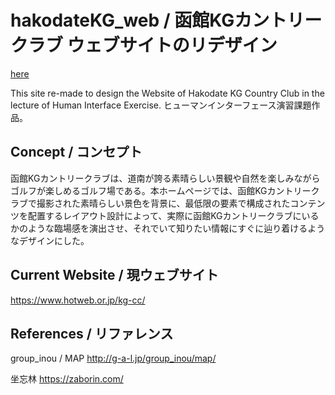 # hakodateKG_web / 函館KGカントリークラブ ウェブサイトのリデザイン

[here](https://og09tk.github.io/hakodateKG)

This site re-made to design the Website of Hakodate KG Country Club in the lecture of Human Interface Exercise.
ヒューマンインターフェース演習課題作品。

## Concept / コンセプト
函館KGカントリークラブは、道南が誇る素晴らしい景観や自然を楽しみながらゴルフが楽しめるゴルフ場である。本ホームページでは、函館KGカントリークラブで撮影された素晴らしい景色を背景に、最低限の要素で構成されたコンテンツを配置するレイアウト設計によって、実際に函館KGカントリークラブにいるかのような臨場感を演出させ、それでいて知りたい情報にすぐに辿り着けるようなデザインにした。

## Current Website / 現ウェブサイト
https://www.hotweb.or.jp/kg-cc/

## References / リファレンス
group_inou / MAP
http://g-a-l.jp/group_inou/map/

坐忘林
https://zaborin.com/
